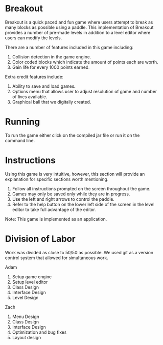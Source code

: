 Breakout
========

Breakout is a quick paced and fun game where users attempt to break as many blocks as possible using a paddle.
This implementation of Breakout provides a number of pre-made levels in addition to a level editor where users can
modify the levels.

There are a number of features included in this game including:

 1. Collision detection in the game engine.
 2. Color coded blocks which indicate the amount of points each are worth.
 3. Gain life for every 1000 points earned.

Extra credit features include:
 1. Ability to save and load games.
 2. Options menu that allows user to adjust resolution of game and number of lives available.
 3. Graphical ball that we digitally created.


Running
=======

To run the game either click on the compiled jar file or run it on the command line.


Instructions
============

Using this game is very intuitive, however, this section will provide an explanation for specific sections worth
mentioning.

 1. Follow all instructions prompted on the screen throughout the game.
 2. Games may only be saved only while they are in progress.
 3. Use the left and right arrows to control the paddle.
 4. Refer to the help button on the lower left side of the screen in the level editor to take full advantage of the
    editor.

Note: This game is implemented as an application.

Division of Labor
=================

Work was divided as close to 50/50 as possible. We used git as a version control system that allowed for simultaneous
work.

Adam
 1. Setup game engine
 2. Setup level editor
 3. Class Design
 4. Interface Design
 5. Level Design

Zach
 1. Menu Design
 2. Class Design
 3. Interface Design
 4. Optimization and bug fixes
 5. Layout design